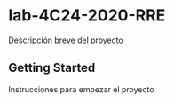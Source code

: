# lab-4C24-2020-RRE

Descripción breve del proyecto

## Getting Started

Instrucciones para empezar el proyecto

